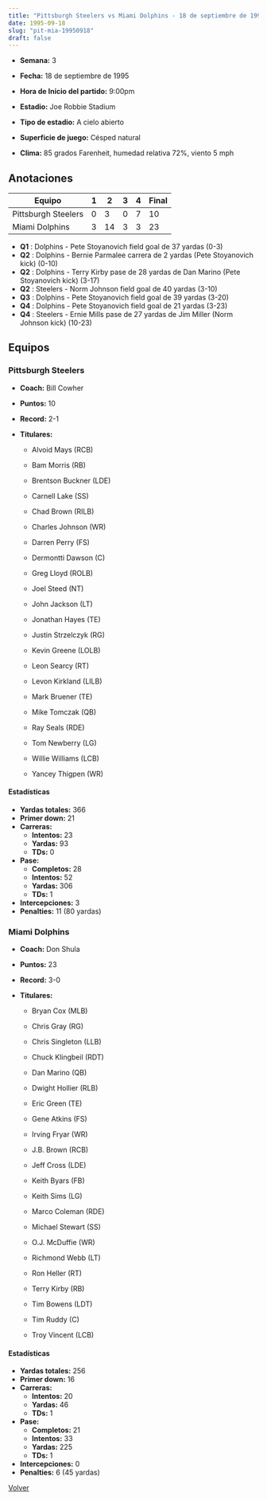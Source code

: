 ```yaml
---
title: "Pittsburgh Steelers vs Miami Dolphins - 18 de septiembre de 1995"
date: 1995-09-18
slug: "pit-mia-19950918"
draft: false
---
```


* **Semana:** 3
* **Fecha:** 18 de septiembre de 1995

* **Hora de Inicio del partido:** 9:00pm
* **Estadio:** Joe Robbie Stadium
* **Tipo de estadio:** A cielo abierto
* **Superficie de juego:** Césped natural
* **Clima:** 85 grados Farenheit, humedad relativa 72%, viento 5 mph





## Anotaciones
| Equipo | 1 | 2 | 3 | 4 | Final |
|--------|---|---|---|---|-------|
| Pittsburgh Steelers  | 0 | 3 | 0 | 7  | 10 |
| Miami Dolphins  | 3 | 14 | 3 | 3  | 23 |
* **Q1** : Dolphins - Pete Stoyanovich field goal de 37 yardas (0-3)
* **Q2** : Dolphins - Bernie Parmalee carrera de 2 yardas (Pete Stoyanovich kick) (0-10)
* **Q2** : Dolphins - Terry Kirby pase de 28 yardas de Dan Marino (Pete Stoyanovich kick) (3-17)
* **Q2** : Steelers - Norm Johnson field goal de 40 yardas (3-10)
* **Q3** : Dolphins - Pete Stoyanovich field goal de 39 yardas (3-20)
* **Q4** : Dolphins - Pete Stoyanovich field goal de 21 yardas (3-23)
* **Q4** : Steelers - Ernie Mills pase de 27 yardas de Jim Miller (Norm Johnson kick) (10-23)


## Equipos


### Pittsburgh Steelers
* **Coach:** Bill Cowher
* **Puntos:** 10
* **Record:** 2-1
* **Titulares:** 

  * Alvoid Mays (RCB) 

  * Bam Morris (RB) 

  * Brentson Buckner (LDE) 

  * Carnell Lake (SS) 

  * Chad Brown (RILB) 

  * Charles Johnson (WR) 

  * Darren Perry (FS) 

  * Dermontti Dawson (C) 

  * Greg Lloyd (ROLB) 

  * Joel Steed (NT) 

  * John Jackson (LT) 

  * Jonathan Hayes (TE) 

  * Justin Strzelczyk (RG) 

  * Kevin Greene (LOLB) 

  * Leon Searcy (RT) 

  * Levon Kirkland (LILB) 

  * Mark Bruener (TE) 

  * Mike Tomczak (QB) 

  * Ray Seals (RDE) 

  * Tom Newberry (LG) 

  * Willie Williams (LCB) 

  * Yancey Thigpen (WR) 

#### Estadísticas
* **Yardas totales:** 366
* **Primer down:** 21
* **Carreras:**
  * **Intentos:** 23
  * **Yardas:** 93
  * **TDs:** 0
* **Pase:**
  * **Completos:** 28
  * **Intentos:** 52
  * **Yardas:** 306
  * **TDs:** 1
* **Intercepciones:** 3
* **Penalties:** 11 (80 yardas)

### Miami Dolphins
* **Coach:** Don Shula
* **Puntos:** 23
* **Record:** 3-0
* **Titulares:** 

  * Bryan Cox (MLB) 

  * Chris Gray (RG) 

  * Chris Singleton (LLB) 

  * Chuck Klingbeil (RDT) 

  * Dan Marino (QB) 

  * Dwight Hollier (RLB) 

  * Eric Green (TE) 

  * Gene Atkins (FS) 

  * Irving Fryar (WR) 

  * J.B. Brown (RCB) 

  * Jeff Cross (LDE) 

  * Keith Byars (FB) 

  * Keith Sims (LG) 

  * Marco Coleman (RDE) 

  * Michael Stewart (SS) 

  * O.J. McDuffie (WR) 

  * Richmond Webb (LT) 

  * Ron Heller (RT) 

  * Terry Kirby (RB) 

  * Tim Bowens (LDT) 

  * Tim Ruddy (C) 

  * Troy Vincent (LCB) 

#### Estadísticas
* **Yardas totales:** 256
* **Primer down:** 16
* **Carreras:**
  * **Intentos:** 20
  * **Yardas:** 46
  * **TDs:** 1
* **Pase:**
  * **Completos:** 21
  * **Intentos:** 33
  * **Yardas:** 225
  * **TDs:** 1
* **Intercepciones:** 0
* **Penalties:** 6 (45 yardas)


[Volver](/historia/1995)

